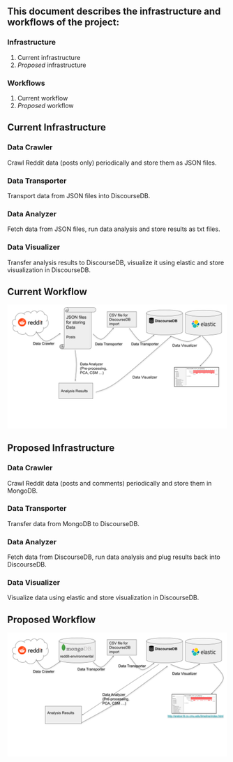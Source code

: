 
## This document describes the infrastructure and workflows of the project:
### Infrastructure
  1. Current infrastructure
  2. *Proposed* infrastructure
### Workflows
  1. Current workflow
  2. *Proposed* workflow

## Current Infrastructure
### Data Crawler
Crawl Reddit data (posts only) periodically and store them as JSON files.
### Data Transporter
Transport data from JSON files into DiscourseDB.
### Data Analyzer
Fetch data from JSON files, run data analysis and store results as txt files.
### Data Visualizer
Transfer analysis results to DiscourseDB, visualize it using elastic and store visualization in DiscourseDB.

## Current Workflow
![](images/old_workflow.svg)
 
## Proposed Infrastructure
### Data Crawler
Crawl Reddit data (posts and comments) periodically and store them in MongoDB.
### Data Transporter
Transfer data from MongoDB to DiscourseDB.
### Data Analyzer
Fetch data from DiscourseDB, run data analysis and plug results back into DiscourseDB.
### Data Visualizer
Visualize data using elastic and store visualization in DiscourseDB.

## Proposed Workflow
![](images/new_workflow.svg)
 
